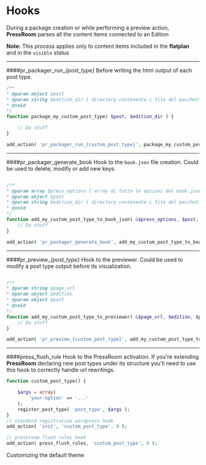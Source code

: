 # Hooks

During a package creation or while performing a preview action, **PressRoom** parses all the content items connected to an Edition

**Note:**
This process applies only to content items included in the **flatplan** and in the ``visible`` status

---

####pr\_packager\_run\__{post\_type}_
Before writing the html output of each post type.

``` php
/**
* @param object $post
* @param string $edition_dir ( directory contenente i file del pacchetto )
* @void
*/
function package_my_custom_post_type( $post, $edition_dir ) {

	// Do stuff
}

add_action( 'pr_packager_run_{custom_post_type}', package_my_custom_post_type , 10, 2 );
```
---

####pr\_packager\_generate\_book
Hook to the ``book.json`` file creation. Could be used to delete, modify or add new keys.

``` php

/**
* @param array $press_options l'array di tutte le opzioni del book.json
* @param object $post
* @param string $edition_dir ( directory contenente i file del pacchetto )
* @void
*/
function add_my_custom_post_type_to_book_json( &$press_options, $post, $edition_dir ) {
	// Do stuff
}

add_action( 'pr_packager_generate_book', add_my_custom_post_type_to_book_json , 10, 2 );
```
---

####pr\_preview\__{post\_type}_
Hook to the previewer. Could be used to modify a post type output before its visualization.

``` php

/**
* @param string $page_url
* @param object $edition
* @param object $post
* @void
*/
function add_my_custom_post_type_to_previewer( &$page_url, $edition, $post ) {
	// Do stuff
}

add_action( 'pr_preview_{custom_post_type}', add_my_custom_post_type_to_previewer , 10, 3 );
```
---

####press\_flush\_rule
Hook to the PressRoom activation. If you're extending **PressRoom** declaring new post types under its structure you'll need to use this hook to correctly handle url rewritings.

``` php
function custom_post_type() {

	$args = array(
    	'your-option' => '...'
    );
	register_post_type( 'post_type', $args );
}
// standard registration wordpress hook
add_action( 'init', 'custom_post_type', 0 );

// pressroom flush rules hook
add_action( press_flush_rules, 'custom_post_type', 0 );

```
Customizing the default theme
